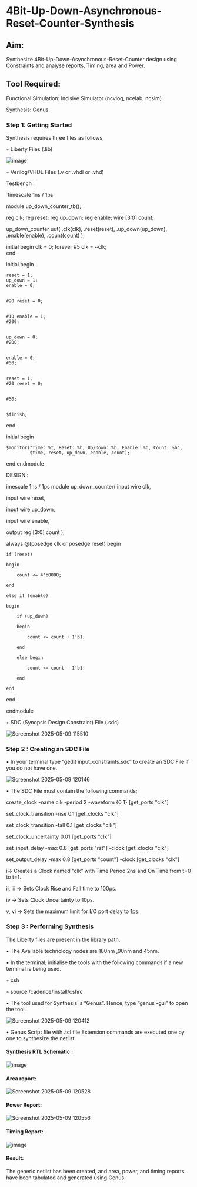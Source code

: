 # 4Bit-Up-Down-Asynchronous-Reset-Counter-Synthesis

## Aim:

Synthesize 4Bit-Up-Down-Asynchronous-Reset-Counter design using Constraints and analyse reports, Timing, area and Power.

## Tool Required:

Functional Simulation: Incisive Simulator (ncvlog, ncelab, ncsim)

Synthesis: Genus

### Step 1: Getting Started

Synthesis requires three files as follows,

◦ Liberty Files (.lib)

![image](https://github.com/user-attachments/assets/bf644a40-6924-4798-80fd-7d5d5e2f15d7)

◦ Verilog/VHDL Files (.v or .vhdl or .vhd)

Testbench :

`timescale 1ns / 1ps

module up_down_counter_tb();

reg clk;
reg reset;
reg up_down;
reg enable;
wire [3:0] count;


up_down_counter uut(
    .clk(clk),
    .reset(reset),
    .up_down(up_down),
    .enable(enable),
    .count(count)
);


initial begin
    clk = 0;
    forever #5 clk = ~clk;  
end


initial begin

    reset = 1;
    up_down = 1;
    enable = 0;
    

    #20 reset = 0;
    

    #10 enable = 1;
    #200;  
    

    up_down = 0;
    #200;  
    

    enable = 0;
    #50;
    

    reset = 1;
    #20 reset = 0;
    

    #50;
    

    $finish;
end


initial begin

    $monitor("Time: %t, Reset: %b, Up/Down: %b, Enable: %b, Count: %b", 
             $time, reset, up_down, enable, count);
end
endmodule

DESIGN :

imescale 1ns / 1ps module up_down_counter( input wire clk,

input wire reset,

input wire up_down,

input wire enable,

output reg [3:0] count );

always @(posedge clk or posedge reset) begin
   
    if (reset) 
    
    begin
    
        count <= 4'b0000;
    
    end

    else if (enable)
    
    begin
    
        if (up_down)
        
        begin
        
            count <= count + 1'b1;
        
        end
        
        else begin
        
            count <= count - 1'b1;
        
        end
    
    end

end

endmodule

◦ SDC (Synopsis Design Constraint) File (.sdc)


![Screenshot 2025-05-09 115510](https://github.com/user-attachments/assets/71961ce6-0dde-4e3f-917f-4c50eecd76e2)


 ### Step 2 : Creating an SDC File

•	In your terminal type “gedit input_constraints.sdc” to create an SDC File if you do not have one.


![Screenshot 2025-05-09 120146](https://github.com/user-attachments/assets/6001393e-199f-4bec-a0fe-5182dbdee670)


•	The SDC File must contain the following commands;

create_clock -name clk -period 2 -waveform {0 1} [get_ports "clk"]

set_clock_transition -rise 0.1 [get_clocks "clk"]

set_clock_transition -fall 0.1 [get_clocks "clk"]

set_clock_uncertainty 0.01 [get_ports "clk"]

set_input_delay -max 0.8 [get_ports "rst"] -clock [get_clocks "clk"]

set_output_delay -max 0.8 [get_ports "count"] -clock [get_clocks "clk"]

i→ Creates a Clock named “clk” with Time Period 2ns and On Time from t=0 to t=1.

ii, iii → Sets Clock Rise and Fall time to 100ps.

iv → Sets Clock Uncertainty to 10ps.

v, vi → Sets the maximum limit for I/O port delay to 1ps.

### Step 3 : Performing Synthesis

The Liberty files are present in the library path,

• The Available technology nodes are 180nm ,90nm and 45nm.

• In the terminal, initialise the tools with the following commands if a new terminal is being
used.

◦ csh

◦ source /cadence/install/cshrc

• The tool used for Synthesis is “Genus”. Hence, type “genus -gui” to open the tool.


![Screenshot 2025-05-09 120412](https://github.com/user-attachments/assets/0292e227-5cfb-4957-ba11-bd61c33cac64)


• Genus Script file with .tcl file Extension commands are executed one by one to synthesize the netlist.

#### Synthesis RTL Schematic :


![image](https://github.com/user-attachments/assets/d3e5547c-26b6-4d09-8bdf-a6f628586956)


#### Area report:


![Screenshot 2025-05-09 120528](https://github.com/user-attachments/assets/e7626099-ffa0-43f3-9aa5-c8acfcfff041)


#### Power Report:


![Screenshot 2025-05-09 120556](https://github.com/user-attachments/assets/060911f1-662d-4e6f-9162-8c51f6f4645c)


#### Timing Report: 


![image](https://github.com/user-attachments/assets/5966998b-bd33-4c0f-afad-af4f72711bb3)


#### Result: 

The generic netlist has been created, and area, power, and timing reports have been tabulated and generated using Genus.





